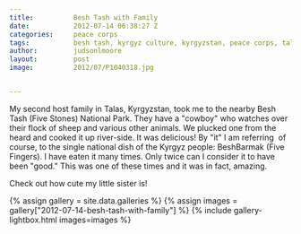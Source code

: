 ```yaml
---
title:			Besh Tash with Family
date:			2012-07-14 06:38:27 Z
categories:		peace corps
tags:			besh tash, kyrgyz culture, kyrgyzstan, peace corps, talas
author:			judsonlmoore
layout:			post
image:			2012/07/P1040318.jpg


---
```


My second host family in Talas, Kyrgyzstan, took me to the nearby Besh Tash (Five Stones) National Park. They have a "cowboy" who watches over their flock of sheep and various other animals. We plucked one from the heard and cooked it up river-side. It was delicious! By "it" I am referring  of course, to the single national dish of the Kyrgyz people: BeshBarmak (Five Fingers). I have eaten it many times. Only twice can I consider it to have been "good." This was one of these times and it was in fact, amazing.

Check out how cute my little sister is!

{% assign gallery = site.data.galleries %}
{% assign images = gallery["2012-07-14-besh-tash-with-family"] %}
{% include gallery-lightbox.html images=images %}